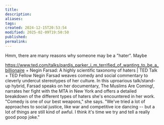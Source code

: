 ```yaml
---
title: 
description: 
aliases: 
tags: 
created: 2024-12-15T20:53:54
modified: 2025-02-09T19:50:50
published: 
permalink: 
---
```


Hmm, there are many reasons why someone may be a "hater". Maybe 


https://www.ted.com/talks/pardis_parker_i_m_terrified_of_wanting_to_be_a_billionaire + Negin Farsad: A highly scientific taxonomy of haters | TED Talk + TED Fellow Negin Farsad weaves comedy and social commentary to cleverly undercut stereotypes of her culture. In this uproarious talk/stand-up hybrid, Farsad speaks on her documentary, The Muslims Are Coming!, narrates her fight with the MTA in New York and offers a detailed breakdown of the different types of haters she's encountered in her work. "Comedy is one of our best weapons," she says. "We've tried a lot of approaches to social justice, like war and competitive ice dancing -- but a lot of things are still kind of awful. I think it's time we try and tell a really good poop joke."
